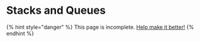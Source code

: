 # Stacks and Queues

{% hint style="danger" %}
This page is incomplete. [Help make it better!](https://github.com/64bitpandas/cs61b-notes/pulls)
{% endhint %}

